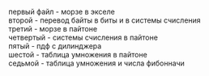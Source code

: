 первый файл - морзе в экселе  
второй - перевод байты в биты и  в системы счисления  
третий - морзе в пайтоне  
четвертый - системы счисления в пайтоне  
пятый - пдф с дилинджера  
шестой - таблица умножения в пайтоне  
седьмой - таблица умножения и числа фибонначи  
